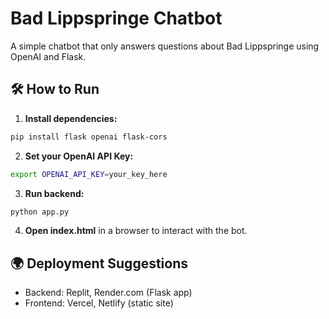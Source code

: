 # Bad Lippspringe Chatbot

A simple chatbot that only answers questions about Bad Lippspringe using OpenAI and Flask.

## 🛠 How to Run

1. **Install dependencies:**
```bash
pip install flask openai flask-cors
```

2. **Set your OpenAI API Key:**
```bash
export OPENAI_API_KEY=your_key_here
```

3. **Run backend:**
```bash
python app.py
```

4. **Open index.html** in a browser to interact with the bot.

## 🌍 Deployment Suggestions
- Backend: Replit, Render.com (Flask app)
- Frontend: Vercel, Netlify (static site)

